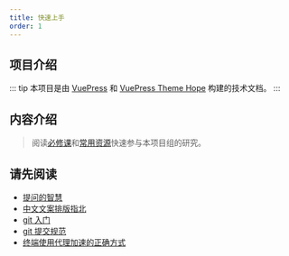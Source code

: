 ```yaml
---
title: 快速上手
order: 1
---
```


## 项目介绍
::: tip
本项目是由 [VuePress](https://v2.vuepress.vuejs.org/zh/) 和 [VuePress Theme Hope](https://theme-hope.vuejs.press/zh/) 构建的技术文档。
:::

## 内容介绍

> 阅读[必修课](/technology/)和[常用资源](/resources)快速参与本项目组的研究。

## 请先阅读
- [提问的智慧](https://github.com/ryanhanwu/How-To-Ask-Questions-The-Smart-Way/blob/main/README-zh_CN.md)
- [中文文案排版指北](https://github.com/sparanoid/chinese-copywriting-guidelines/blob/master/README.zh-Hans.md)
- [git 入门](https://blog.csdn.net/weixin_47274990/article/details/124300181)
- [git 提交规范](https://github.com/UvDream/git-commit-lint-vscode/blob/master/README.zh-CN.md)
- [终端使用代理加速的正确方式](https://weilining.github.io/294.html)
